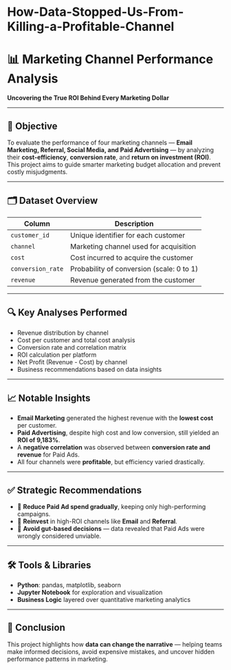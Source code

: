 # How-Data-Stopped-Us-From-Killing-a-Profitable-Channel


# 📊 Marketing Channel Performance Analysis

**Uncovering the True ROI Behind Every Marketing Dollar**

---

## 🧠 Objective

To evaluate the performance of four marketing channels — **Email Marketing, Referral, Social Media, and Paid Advertising** — by analyzing their **cost-efficiency**, **conversion rate**, and **return on investment (ROI)**.
This project aims to guide smarter marketing budget allocation and prevent costly misjudgments.

---

## 🗂️ Dataset Overview

| Column            | Description                               |
| ----------------- | ----------------------------------------- |
| `customer_id`     | Unique identifier for each customer       |
| `channel`         | Marketing channel used for acquisition    |
| `cost`            | Cost incurred to acquire the customer     |
| `conversion_rate` | Probability of conversion (scale: 0 to 1) |
| `revenue`         | Revenue generated from the customer       |

---

## 🔍 Key Analyses Performed

* Revenue distribution by channel
* Cost per customer and total cost analysis
* Conversion rate and correlation matrix
* ROI calculation per platform
* Net Profit (Revenue - Cost) by channel
* Business recommendations based on data insights

---

## 📈 Notable Insights

* **Email Marketing** generated the highest revenue with the **lowest cost** per customer.
* **Paid Advertising**, despite high cost and low conversion, still yielded an **ROI of 9,183%**.
* A **negative correlation** was observed between **conversion rate and revenue** for Paid Ads.
* All four channels were **profitable**, but efficiency varied drastically.

---

## ✅ Strategic Recommendations

* 🔻 **Reduce Paid Ad spend gradually**, keeping only high-performing campaigns.
* 🔁 **Reinvest** in high-ROI channels like **Email** and **Referral**.
* 🎯 **Avoid gut-based decisions** — data revealed that Paid Ads were wrongly considered unviable.

---

## 🛠️ Tools & Libraries

* **Python**: pandas, matplotlib, seaborn
* **Jupyter Notebook** for exploration and visualization
* **Business Logic** layered over quantitative marketing analytics

---

## 📌 Conclusion

This project highlights how **data can change the narrative** — helping teams make informed decisions, avoid expensive mistakes, and uncover hidden performance patterns in marketing.
